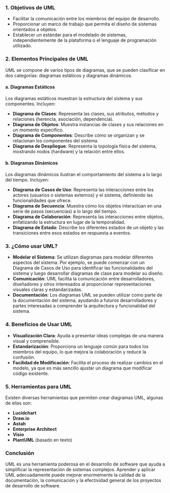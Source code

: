 ### 1. **Objetivos de UML**
- Facilitar la comunicación entre los miembros del equipo de desarrollo.
- Proporcionar un marco de trabajo que permita el diseño de sistemas orientados a objetos.
- Establecer un estándar para el modelado de sistemas, independientemente de la plataforma o el lenguaje de programación utilizado.

### 2. **Elementos Principales de UML**
UML se compone de varios tipos de diagramas, que se pueden clasificar en dos categorías: diagramas estáticos y diagramas dinámicos.

#### a. **Diagramas Estáticos**
Los diagramas estáticos muestran la estructura del sistema y sus componentes. Incluyen:
- **Diagrama de Clases**: Representa las clases, sus atributos, métodos y relaciones (herencia, asociación, dependencia).
- **Diagrama de Objetos**: Muestra instancias de clases y sus relaciones en un momento específico.
- **Diagrama de Componentes**: Describe cómo se organizan y se relacionan los componentes del sistema.
- **Diagrama de Despliegue**: Representa la topología física del sistema, mostrando nodos (hardware) y la relación entre ellos.

#### b. **Diagramas Dinámicos**
Los diagramas dinámicos ilustran el comportamiento del sistema a lo largo del tiempo. Incluyen:
- **Diagrama de Casos de Uso**: Representa las interacciones entre los actores (usuarios o sistemas externos) y el sistema, definiendo las funcionalidades que ofrece.
- **Diagrama de Secuencia**: Muestra cómo los objetos interactúan en una serie de pasos (secuencias) a lo largo del tiempo.
- **Diagrama de Colaboración**: Representa las interacciones entre objetos, enfatizando la estructura en lugar de la temporalidad.
- **Diagrama de Estado**: Describe los diferentes estados de un objeto y las transiciones entre esos estados en respuesta a eventos.

### 3. **¿Cómo usar UML?**
- **Modelar el Sistema**: Se utilizan diagramas para modelar diferentes aspectos del sistema. Por ejemplo, se puede comenzar con un Diagrama de Casos de Uso para identificar las funcionalidades del sistema y luego desarrollar diagramas de clase para modelar su diseño.
- **Comunicación**: UML facilita la comunicación entre desarrolladores, diseñadores y otros interesados al proporcionar representaciones visuales claras y estandarizadas.
- **Documentación**: Los diagramas UML se pueden utilizar como parte de la documentación del sistema, ayudando a futuros desarrolladores y partes interesadas a comprender la arquitectura y funcionalidad del sistema.

### 4. **Beneficios de Usar UML**
- **Visualización Clara**: Ayuda a presentar ideas complejas de una manera visual y comprensible.
- **Estandarización**: Proporciona un lenguaje común para todos los miembros del equipo, lo que mejora la colaboración y reduce la confusión.
- **Facilidad de Modificación**: Facilita el proceso de realizar cambios en el modelo, ya que es más sencillo ajustar un diagrama que modificar código existente.

### 5. **Herramientas para UML**
Existen diversas herramientas que permiten crear diagramas UML, algunas de ellas son:
- **Lucidchart**
- **Draw.io**
- **Astah**
- **Enterprise Architect**
- **Visio**
- **PlantUML** (basado en texto)

### Conclusión
UML es una herramienta poderosa en el desarrollo de software que ayuda a simplificar la representación de sistemas complejos. Aprender y aplicar UML adecuadamente puede mejorar enormemente la calidad de la documentación, la comunicación y la efectividad general de los proyectos de desarrollo de software.

